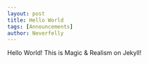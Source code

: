 ```yaml
---
layout: post
title: Hello World
tags: [Announcements]
author: Neverfelly
---
```


Hello World! This is Magic & Realism on Jekyll!